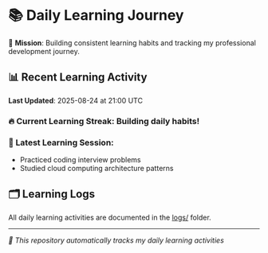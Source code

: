 # 📚 Daily Learning Journey

🎯 **Mission**: Building consistent learning habits and tracking my professional development journey.

## 📊 Recent Learning Activity

**Last Updated**: 2025-08-24 at 21:00 UTC

### 🔥 Current Learning Streak: Building daily habits!

### 📝 Latest Learning Session:
- Practiced coding interview problems
- Studied cloud computing architecture patterns

## 🗂️ Learning Logs

All daily learning activities are documented in the [logs/](./logs/) folder.

---
*🤖 This repository automatically tracks my daily learning activities*
